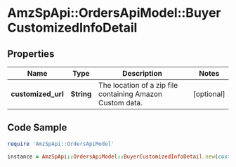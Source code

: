 # AmzSpApi::OrdersApiModel::BuyerCustomizedInfoDetail

## Properties

Name | Type | Description | Notes
------------ | ------------- | ------------- | -------------
**customized_url** | **String** | The location of a zip file containing Amazon Custom data. | [optional] 

## Code Sample

```ruby
require 'AmzSpApi::OrdersApiModel'

instance = AmzSpApi::OrdersApiModel::BuyerCustomizedInfoDetail.new(customized_url: null)
```


